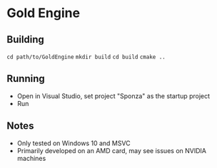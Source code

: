 # Gold Engine

## Building 
`cd path/to/GoldEngine`
`mkdir build`
`cd build`
`cmake ..`

## Running 
- Open in Visual Studio, set project "Sponza" as the startup project
- Run

## Notes
- Only tested on Windows 10 and MSVC
- Primarily developed on an AMD card, may see issues on NVIDIA machines
